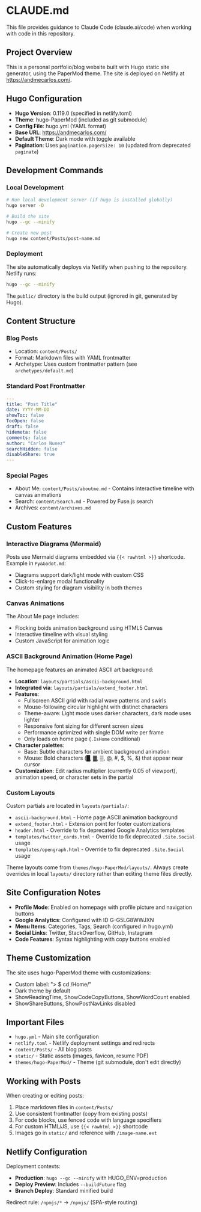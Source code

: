 # CLAUDE.md

This file provides guidance to Claude Code (claude.ai/code) when working with code in this repository.

## Project Overview

This is a personal portfolio/blog website built with Hugo static site generator, using the PaperMod theme. The site is deployed on Netlify at https://andmecarlos.com/.

## Hugo Configuration

- **Hugo Version**: 0.119.0 (specified in netlify.toml)
- **Theme**: hugo-PaperMod (included as git submodule)
- **Config File**: hugo.yml (YAML format)
- **Base URL**: https://andmecarlos.com/
- **Default Theme**: Dark mode with toggle available
- **Pagination**: Uses `pagination.pagerSize: 10` (updated from deprecated `paginate`)

## Development Commands

### Local Development
```bash
# Run local development server (if hugo is installed globally)
hugo server -D

# Build the site
hugo --gc --minify

# Create new post
hugo new content/Posts/post-name.md
```

### Deployment
The site automatically deploys via Netlify when pushing to the repository. Netlify runs:
```bash
hugo --gc --minify
```

The `public/` directory is the build output (ignored in git, generated by Hugo).

## Content Structure

### Blog Posts
- Location: `content/Posts/`
- Format: Markdown files with YAML frontmatter
- Archetype: Uses custom frontmatter pattern (see `archetypes/default.md`)

### Standard Post Frontmatter
```yaml
---
title: "Post Title"
date: YYYY-MM-DD
showToc: false
TocOpen: false
draft: false
hidemeta: false
comments: false
author: "Carlos Nunez"
searchHidden: false
disableShare: true
---
```

### Special Pages
- About Me: `content/Posts/aboutme.md` - Contains interactive timeline with canvas animations
- Search: `content/Search.md` - Powered by Fuse.js search
- Archives: `content/archives.md`

## Custom Features

### Interactive Diagrams (Mermaid)
Posts use Mermaid diagrams embedded via `{{< rawhtml >}}` shortcode. Example in `Py&Godot.md`:
- Diagrams support dark/light mode with custom CSS
- Click-to-enlarge modal functionality
- Custom styling for diagram visibility in both themes

### Canvas Animations
The About Me page includes:
- Flocking boids animation background using HTML5 Canvas
- Interactive timeline with visual styling
- Custom JavaScript for animation logic

### ASCII Background Animation (Home Page)
The homepage features an animated ASCII art background:
- **Location**: `layouts/partials/ascii-background.html`
- **Integrated via**: `layouts/partials/extend_footer.html`
- **Features**:
  - Fullscreen ASCII grid with radial wave patterns and swirls
  - Mouse-following circular highlight with distinct characters
  - Theme-aware: Light mode uses darker characters, dark mode uses lighter
  - Responsive font sizing for different screen sizes
  - Performance optimized with single DOM write per frame
  - Only loads on home page (`.IsHome` conditional)
- **Character palettes**:
  - Base: Subtle characters for ambient background animation
  - Mouse: Bold characters (█, ▓, ▒, @, #, $, %, &) that appear near cursor
- **Customization**: Edit radius multiplier (currently 0.05 of viewport), animation speed, or character sets in the partial

### Custom Layouts
Custom partials are located in `layouts/partials/`:
- `ascii-background.html` - Home page ASCII animation background
- `extend_footer.html` - Extension point for footer customizations
- `header.html` - Override to fix deprecated Google Analytics templates
- `templates/twitter_cards.html` - Override to fix deprecated `.Site.Social` usage
- `templates/opengraph.html` - Override to fix deprecated `.Site.Social` usage

Theme layouts come from `themes/hugo-PaperMod/layouts/`. Always create overrides in local `layouts/` directory rather than editing theme files directly.

## Site Configuration Notes

- **Profile Mode**: Enabled on homepage with profile picture and navigation buttons
- **Google Analytics**: Configured with ID G-G5LG8WWJXN
- **Menu Items**: Categories, Tags, Search (configured in hugo.yml)
- **Social Links**: Twitter, StackOverflow, GitHub, Instagram
- **Code Features**: Syntax highlighting with copy buttons enabled

## Theme Customization

The site uses hugo-PaperMod theme with customizations:
- Custom label: "> $ cd /Home/"
- Dark theme by default
- ShowReadingTime, ShowCodeCopyButtons, ShowWordCount enabled
- ShowShareButtons, ShowPostNavLinks disabled

## Important Files

- `hugo.yml` - Main site configuration
- `netlify.toml` - Netlify deployment settings and redirects
- `content/Posts/` - All blog posts
- `static/` - Static assets (images, favicon, resume PDF)
- `themes/hugo-PaperMod/` - Theme (git submodule, don't edit directly)

## Working with Posts

When creating or editing posts:
1. Place markdown files in `content/Posts/`
2. Use consistent frontmatter (copy from existing posts)
3. For code blocks, use fenced code with language specifiers
4. For custom HTML/JS, use `{{< rawhtml >}}` shortcode
5. Images go in `static/` and reference with `/image-name.ext`

## Netlify Configuration

Deployment contexts:
- **Production**: `hugo --gc --minify` with HUGO_ENV=production
- **Deploy Preview**: Includes `--buildFuture` flag
- **Branch Deploy**: Standard minified build

Redirect rule: `/npmjs/*` → `/npmjs/` (SPA-style routing)
